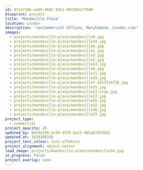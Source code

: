 ```yaml
---
id: 872ef186-ea05-4682-91b1-087204cff9d0
blueprint: project
title: 'Mandeville Place'
location: London
description: '<p>Commercial Offices, Marylebone, London.</p>'
images:
  - projects/mandeville-place/mandeville9.jpg
  - projects/mandeville-place/mandeville34.jpg
  - projects/mandeville-place/mandeville6.jpg
  - projects/mandeville-place/mandeville1.jpg
  - projects/mandeville-place/mandeville3.jpg
  - projects/mandeville-place/mandeville5.jpg
  - projects/mandeville-place/mandeville13.jpg
  - projects/mandeville-place/mandeville8.jpg
  - projects/mandeville-place/mandeville11.jpg
  - projects/mandeville-place/mandeville39.jpg
  - projects/mandeville-place/mandeville7-1623314738.jpg
  - projects/mandeville-place/mandeville15.jpg
  - projects/mandeville-place/mandeville12-crop.jpg
  - projects/mandeville-place/mandeville17.jpg
  - projects/mandeville-place/mandeville26.jpg
  - projects/mandeville-place/mandeville32.jpg
  - projects/mandeville-place/mandeville16.jpg
  - projects/mandeville-place/mandeville37.jpg
project_type:
  - commercial
project_opacity: 20
updated_by: 6dc8e295-bc50-43f6-ba12-462a87874451
updated_at: 1629188156
project_text_colour: text-offwhite
project_alignment: object-center
lead_image: projects/mandeville-place/mandeville34.jpg
in_progress: false
project_overlay: none
---
```

